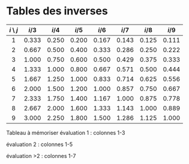 # Tables des inverses

| $i \setminus j$ | $i$/3 | $i$/4 | $i$/5 | $i$/6 | $i$/7 | $i$/8 | $i$/9 |
|:-------------------:|:---------:|:---------:|:---------:|:---------:|:---------:|:---------:|:---------:|
|          1          |   0.333   |   0.250   |   0.200   |   0.167   |   0.143   |   0.125   |   0.111   |
|          2          |   0.667   |   0.500   |   0.400   |   0.333   |   0.286   |   0.250   |   0.222   |
|          3          |   1.000   |   0.750   |   0.600   |   0.500   |   0.429   |   0.375   |   0.333   |
|          4          |   1.333   |   1.000   |   0.800   |   0.667   |   0.571   |   0.500   |   0.444   |
|          5          |   1.667   |   1.250   |   1.000   |   0.833   |   0.714   |   0.625   |   0.556   |
|          6          |   2.000   |   1.500   |   1.200   |   1.000   |   0.857   |   0.750   |   0.667   |
|          7          |   2.333   |   1.750   |   1.400   |   1.167   |   1.000   |   0.875   |   0.778   |
|          8          |   2.667   |   2.000   |   1.600   |   1.333   |   1.143   |   1.000   |   0.889   |
|          9          |   3.000   |   2.250   |   1.800   |   1.500   |   1.286   |   1.125   |   1.000   |

Tableau à mémoriser évaluation 1 : colonnes 1-3

évaluation 2 : colonnes 1-5

évaluation >2 : colonnes 1-7
